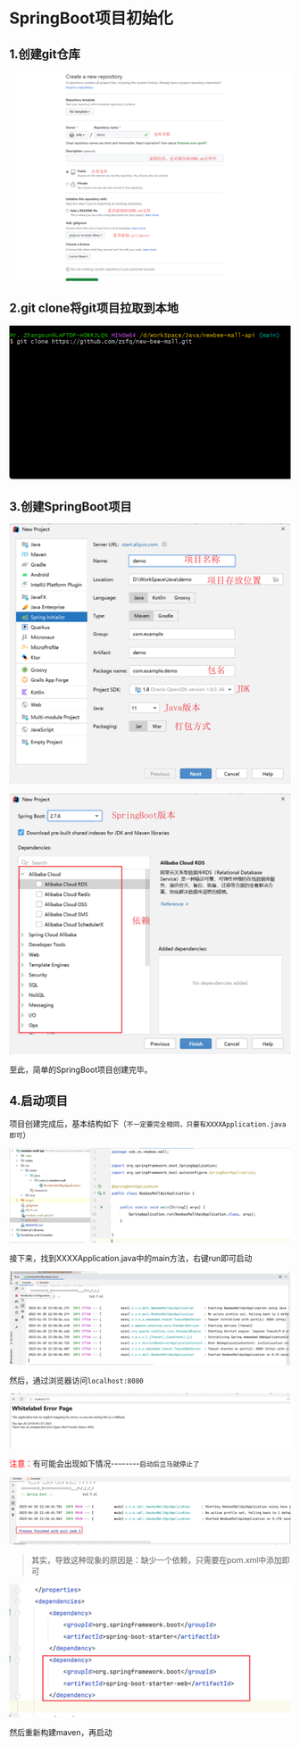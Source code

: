 # SpringBoot项目初始化

## 1.创建git仓库

![](image/01-git仓库创建.png)

## 2.git clone将git项目拉取到本地

![](image/02-拉取远程仓库.png)

## 3.创建SpringBoot项目

![](image/03-创建springboot项目.png)

![](image/04-创建springboot项目2.png)

至此，简单的SpringBoot项目创建完毕。

## 4.启动项目

项目创建完成后，基本结构如下（`不一定要完全相同，只要有XXXXApplication.java即可`）

![](image/05-项目结构.png)

接下来，找到XXXXApplication.java中的main方法，右键run即可启动

![](image/08-启动.png)

然后，通过浏览器访问`localhost:8080`

![](image/09-浏览器访问.png)

<span style="color:red;">注意：</span>有可能会出现如下情况--------`启动后立马就停止了`

![](image/06-缺少web依赖.png)

> 其实，导致这种现象的原因是：缺少一个依赖，只需要在pom.xml中添加即可

![](image/07-web依赖.png)

然后重新构建maven，再启动